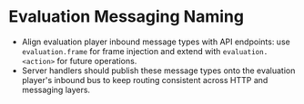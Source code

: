 # Evaluation Messaging Naming

- Align evaluation player inbound message types with API endpoints: use `evaluation.frame` for frame injection and extend with `evaluation.<action>` for future operations.
- Server handlers should publish these message types onto the evaluation player's inbound bus to keep routing consistent across HTTP and messaging layers.
